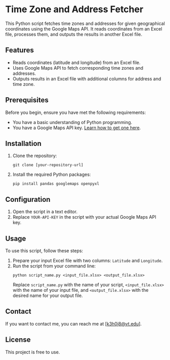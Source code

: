 
# Time Zone and Address Fetcher

This Python script fetches time zones and addresses for given geographical coordinates using the Google Maps API. It reads coordinates from an Excel file, processes them, and outputs the results in another Excel file.

## Features

- Reads coordinates (latitude and longitude) from an Excel file.
- Uses Google Maps API to fetch corresponding time zones and addresses.
- Outputs results in an Excel file with additional columns for address and time zone.

## Prerequisites

Before you begin, ensure you have met the following requirements:

- You have a basic understanding of Python programming.
- You have a Google Maps API key. [Learn how to get one here](https://developers.google.com/maps/documentation/javascript/get-api-key).

## Installation

1. Clone the repository:
   ```
   git clone [your-repository-url]
   ```
2. Install the required Python packages:
   ```
   pip install pandas googlemaps openpyxl
   ```

## Configuration

1. Open the script in a text editor.
2. Replace `YOUR-API-KEY` in the script with your actual Google Maps API key.

## Usage

To use this script, follow these steps:

1. Prepare your input Excel file with two columns: `Latitude` and `Longitude`.
2. Run the script from your command line:
   ```
   python script_name.py <input_file.xlsx> <output_file.xlsx>
   ```
   Replace `script_name.py` with the name of your script, `<input_file.xlsx>` with the name of your input file, and `<output_file.xlsx>` with the desired name for your output file.


## Contact

If you want to contact me, you can reach me at [k3h0j8@vt.edu].

## License

This project is free to use. 
